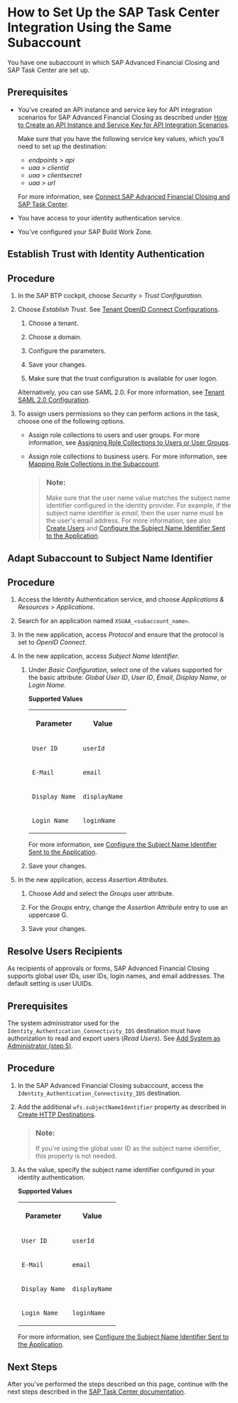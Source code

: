 <!-- loio0ad15cd8216b47499b9facfaf91368c1 -->

# How to Set Up the SAP Task Center Integration Using the Same Subaccount

You have one subaccount in which SAP Advanced Financial Closing and SAP Task Center are set up.



<a name="loio0ad15cd8216b47499b9facfaf91368c1__prereq_knf_l1c_gzb"/>

## Prerequisites

-   You've created an API instance and service key for API integration scenarios for SAP Advanced Financial Closing as described under [How to Create an API Instance and Service Key for API Integration Scenarios](how-to-create-an-api-instance-and-service-key-for-api-integration-scenarios-4058064.md).

    Make sure that you have the following service key values, which you'll need to set up the destination:

    -   *endpoints* \> *api*
    -   *uaa* \> *clientid*
    -   *uaa* \> *clientsecret*
    -   *uaa* \> *url*

    For more information, see [Connect SAP Advanced Financial Closing and SAP Task Center](https://help.sap.com/docs/task-center/sap-task-center/connect-afc-and-sap-task-center).

-   You have access to your identity authentication service.

-   You've configured your SAP Build Work Zone.


<a name="task_rsx_ydc_gzb"/>

<!-- task\_rsx\_ydc\_gzb -->

## Establish Trust with Identity Authentication



<a name="task_rsx_ydc_gzb__steps_vv1_12c_gzb"/>

## Procedure

1.  In the SAP BTP cockpit, choose *Security* \> *Trust Configuration*.

2.  Choose *Establish Trust*. See [Tenant OpenID Connect Configurations](https://help.sap.com/docs/identity-authentication/identity-authentication/tenant-openid-connect-configurations).

    1.  Choose a tenant.

    2.  Choose a domain.

    3.  Configure the parameters.

    4.  Save your changes.

    5.  Make sure that the trust configuration is available for user logon.


    Alternatively, you can use SAML 2.0. For more information, see [Tenant SAML 2.0 Configuration](https://help.sap.com/docs/identity-authentication/identity-authentication/tenant-saml-2-0-configuration).

3.  To assign users permissions so they can perform actions in the task, choose one of the following options.

    -   Assign role collections to users and user groups. For more information, see [Assigning Role Collections to Users or User Groups](https://help.sap.com/docs/btp/sap-business-technology-platform/assigning-role-collections-to-users-or-user-groups).

    -   Assign role collections to business users. For more information, see [Mapping Role Collections in the Subaccount](https://help.sap.com/docs/btp/sap-business-technology-platform/mapping-role-collections-in-subaccount).

        > ### Note:  
        > Make sure that the user name value matches the subject name identifier configured in the identity provider. For example, if the subject name identifier is *email*, then the user name must be the user's email address. For more information, see also [Create Users](https://help.sap.com/docs/btp/sap-business-technology-platform/create-users) and [Configure the Subject Name Identifier Sent to the Application](https://help.sap.com/docs/identity-authentication/identity-authentication/configure-subject-name-identifier-sent-to-application).



<a name="task_llf_j2c_gzb"/>

<!-- task\_llf\_j2c\_gzb -->

## Adapt Subaccount to Subject Name Identifier



<a name="task_llf_j2c_gzb__steps_j35_k2c_gzb"/>

## Procedure

1.  Access the Identity Authentication service, and choose *Applications & Resources* \> *Applications*.

2.  Search for an application named `XSUAA_<subaccount_name>`.

3.  In the new application, access *Protocol* and ensure that the protocol is set to *OpenID Connect*.

4.  In the new application, access *Subject Name Identifier*.

    1.  Under *Basic Configuration*, select one of the values supported for the basic attribute: *Global User ID*, *User ID*, *Email*, *Display Name*, or *Login Name*.

        **Supported Values**


        <table>
        <tr>
        <th valign="top">

        Parameter
        
        </th>
        <th valign="top">

        Value
        
        </th>
        </tr>
        <tr>
        <td valign="top">
        
        `User ID`
        
        </td>
        <td valign="top">
        
        `userId`
        
        </td>
        </tr>
        <tr>
        <td valign="top">
        
        `E-Mail`
        
        </td>
        <td valign="top">
        
        `email`
        
        </td>
        </tr>
        <tr>
        <td valign="top">
        
        `Display Name`
        
        </td>
        <td valign="top">
        
        `displayName`
        
        </td>
        </tr>
        <tr>
        <td valign="top">
        
        `Login Name`
        
        </td>
        <td valign="top">
        
        `loginName`
        
        </td>
        </tr>
        </table>
        
        For more information, see [Configure the Subject Name Identifier Sent to the Application](https://help.sap.com/docs/IDENTITY_AUTHENTICATION/6d6d63354d1242d185ab4830fc04feb1/1d020e3a3ba34c43a71fde70bfa6419a.html?version=Cloud).

    2.  Save your changes.


5.  In the new application, access *Assertion Attributes*.

    1.  Choose *Add* and select the *Groups* user attribute.

    2.  For the *Groups* entry, change the *Assertion Attribute* entry to use an uppercase G.

    3.  Save your changes.



<a name="task_lzj_ffc_gzb"/>

<!-- task\_lzj\_ffc\_gzb -->

## Resolve Users Recipients

As recipients of approvals or forms, SAP Advanced Financial Closing supports global user IDs, user IDs, login names, and email addresses. The default setting is user UUIDs.



<a name="task_lzj_ffc_gzb__prereq_y1b_tls_vvb"/>

## Prerequisites

The system administrator used for the `Identity_Authentication_Connectivity_IDS` destination must have authorization to read and export users \(*Read Users*\). See [Add System as Administrator \(step 5\)](https://help.sap.com/docs/IDENTITY_AUTHENTICATION/6d6d63354d1242d185ab4830fc04feb1/bbbdbdd3899942ce874f3aae9ba9e21d.html?version=Cloud#loiocefb742a36754b18bbe5c3503ac6d87c).



<a name="task_lzj_ffc_gzb__steps_ppl_gfc_gzb"/>

## Procedure

1.  In the SAP Advanced Financial Closing subaccount, access the `Identity_Authentication_Connectivity_IDS` destination.

2.  Add the additional `wfs.subjectNameIdentifier` property as described in [Create HTTP Destinations](https://help.sap.com/docs/CP_CONNECTIVITY/cca91383641e40ffbe03bdc78f00f681/783fa1c418a244d0abb5f153e69ca4ce.html).

    > ### Note:  
    > If you're using the global user ID as the subject name identifier, this property is not needed.

3.  As the value, specify the subject name identifier configured in your identity authentication.

    **Supported Values**


    <table>
    <tr>
    <th valign="top">

    Parameter
    
    </th>
    <th valign="top">

    Value
    
    </th>
    </tr>
    <tr>
    <td valign="top">
    
    `User ID`
    
    </td>
    <td valign="top">
    
    `userId`
    
    </td>
    </tr>
    <tr>
    <td valign="top">
    
    `E-Mail`
    
    </td>
    <td valign="top">
    
    `email`
    
    </td>
    </tr>
    <tr>
    <td valign="top">
    
    `Display Name`
    
    </td>
    <td valign="top">
    
    `displayName`
    
    </td>
    </tr>
    <tr>
    <td valign="top">
    
    `Login Name`
    
    </td>
    <td valign="top">
    
    `loginName`
    
    </td>
    </tr>
    </table>
    
    For more information, see [Configure the Subject Name Identifier Sent to the Application](https://help.sap.com/docs/IDENTITY_AUTHENTICATION/6d6d63354d1242d185ab4830fc04feb1/1d020e3a3ba34c43a71fde70bfa6419a.html?version=Cloud).




<a name="task_lzj_ffc_gzb__postreq_hcg_khx_pzb"/>

## Next Steps

After you've performed the steps described on this page, continue with the next steps described in the [SAP Task Center documentation](https://help.sap.com/docs/task-center/sap-task-center/connect-afc-and-sap-task-center).

